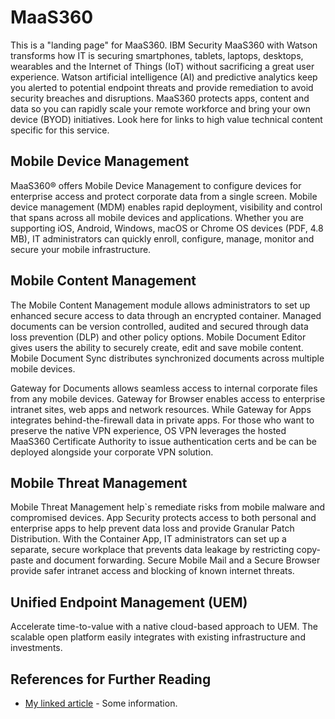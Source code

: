 # MaaS360

This is a "landing page" for MaaS360.  IBM Security MaaS360 with Watson transforms how IT is securing smartphones, tablets, laptops, desktops, wearables and the Internet of Things (IoT) without sacrificing a great user experience. Watson artificial intelligence (AI) and predictive analytics keep you alerted to potential endpoint threats and provide remediation to avoid security breaches and disruptions. MaaS360 protects apps, content and data so you can rapidly scale your remote workforce and bring your own device (BYOD) initiatives.  Look here for links to high value technical content specific for this service.

## Mobile Device Management

MaaS360® offers Mobile Device Management to configure devices for enterprise access and protect corporate data from a single screen.  Mobile device management (MDM) enables rapid deployment, visibility and control that spans across all mobile devices and applications. Whether you are supporting iOS, Android, Windows, macOS or Chrome OS devices (PDF, 4.8 MB), IT administrators can quickly enroll, configure, manage, monitor and secure your mobile infrastructure.  

## Mobile Content Management

The Mobile Content Management module allows administrators to set up enhanced secure access to data through an encrypted container.  Managed documents can be version controlled, audited and secured through data loss prevention (DLP) and other policy options. Mobile Document Editor gives users the ability to securely create, edit and save mobile content. Mobile Document Sync distributes synchronized documents across multiple mobile devices.

Gateway for Documents allows seamless access to internal corporate files from any mobile devices. Gateway for Browser enables access to enterprise intranet sites, web apps and network resources.  While Gateway for Apps integrates behind-the-firewall data in private apps. For those who want to preserve the native VPN experience, OS VPN leverages the hosted MaaS360 Certificate Authority to issue authentication certs and be can be deployed alongside your corporate VPN solution.

## Mobile Threat Management

Mobile Threat Management help`s remediate risks from mobile malware and compromised devices. App Security protects access to both personal and enterprise apps to help prevent data loss and provide Granular Patch Distribution.  With the Container App, IT administrators can set up a separate, secure workplace that prevents data leakage by restricting copy-paste and document forwarding. Secure Mobile Mail and a Secure Browser provide safer intranet access and blocking of known internet threats.

## Unified Endpoint Management (UEM)

Accelerate time-to-value with a native cloud-based approach to UEM. The scalable open platform easily integrates with existing infrastructure and investments.

## References for Further Reading
- [My linked article](https://cloud.ibm.com) - Some information.
